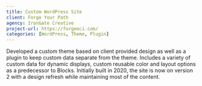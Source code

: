 ```yaml
---
title: Custom WordPress Site
client: Forge Your Path
agency: IronGate Creative
project-url: https://forgeeci.com/
categories: [WordPress, Theme, Plugin]
---
```


Developed a custom theme based on client provided design as well as a plugin to keep custom data separate from the theme. Includes a variety of custom data for dynamic displays, custom reusable color and layout options as a predecessor to Blocks. Initially built in 2020, the site is now on version 2 with a design refresh while maintaining most of the content.
